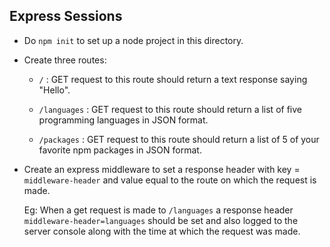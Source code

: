 ## Express Sessions

- Do `npm init` to set up a node project in this directory.

- Create three routes:

  - `/` : GET request to this route should return a text response saying "Hello".

  - `/languages` : GET request to this route should return a list of five programming languages in JSON format.

  - `/packages` : GET request to this route should return a list of 5 of your favorite npm packages in JSON format.

- Create an express middleware to set a response header with key =  `middleware-header` and value equal to the route on which the request is made.

  Eg: When a get request is made to `/languages` a response header `middleware-header=languages` should be set and also logged to the server console along with the time at which the request was made. 
